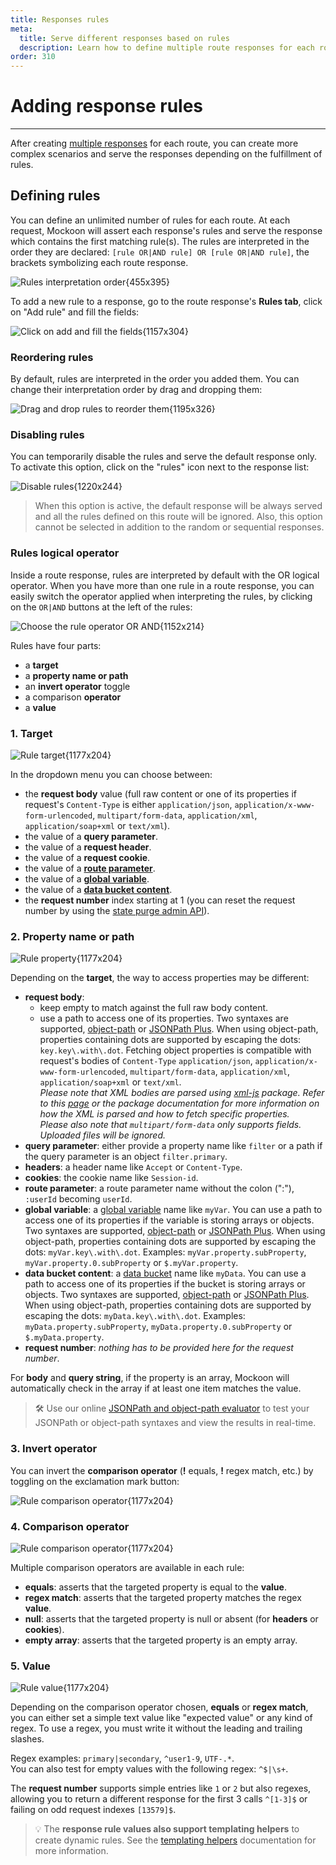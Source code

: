 ```yaml
---
title: Responses rules
meta:
  title: Serve different responses based on rules
  description: Learn how to define multiple route responses for each route and triggered them with rules based on the entering request parameters.
order: 310
---
```


# Adding response rules

---

After creating [multiple responses](docs:route-responses/multiple-responses) for each route, you can create more complex scenarios and serve the responses depending on the fulfillment of rules.

## Defining rules

You can define an unlimited number of rules for each route. At each request, Mockoon will assert each response's rules and serve the response which contains the first matching rule(s). The rules are interpreted in the order they are declared: `[rule OR|AND rule] OR [rule OR|AND rule]`, the brackets symbolizing each route response.

![Rules interpretation order{455x395}](/images/docs/shared/dynamic-rules-schema.png)

To add a new rule to a response, go to the route response's **Rules tab**, click on "Add rule" and fill the fields:

![Click on add and fill the fields{1157x304}](docs-img:add-route-response-rule.png)

### Reordering rules

By default, rules are interpreted in the order you added them. You can change their interpretation order by drag and dropping them:

![Drag and drop rules to reorder them{1195x326}](docs-img:route-response-rule-reorder.png)

### Disabling rules

You can temporarily disable the rules and serve the default response only. To activate this option, click on the "rules" icon next to the response list:

![Disable rules{1220x244}](docs-img:disable-rules.png)

> When this option is active, the default response will be always served and all the rules defined on this route will be ignored. Also, this option cannot be selected in addition to the random or sequential responses.

### Rules logical operator

Inside a route response, rules are interpreted by default with the OR logical operator. When you have more than one rule in a route response, you can easily switch the operator applied when interpreting the rules, by clicking on the `OR|AND` buttons at the left of the rules:

![Choose the rule operator OR AND{1152x214}](docs-img:route-response-rules-operator.png)

Rules have four parts:

- a **target**
- a **property name or path**
- an **invert operator** toggle
- a comparison **operator**
- a **value**

### 1. Target

![Rule target{1177x204}](docs-img:route-response-rules-target.png)

In the dropdown menu you can choose between:

- the **request body** value (full raw content or one of its properties if request's `Content-Type` is either `application/json`, `application/x-www-form-urlencoded`, `multipart/form-data`, `application/xml`, `application/soap+xml` or `text/xml`).
- the value of a **query parameter**.
- the value of a **request header**.
- the value of a **request cookie**.
- the value of a [**route parameter**](docs:api-endpoints/routing#route-parameters).
- the value of a [**global variable**](docs:variables/global-variables).
- the value of a [**data bucket content**](docs:data-buckets/overview).
- the **request number** index starting at 1 (you can reset the request number by using the [state purge admin API](docs:admin-api/server-state)).

### 2. Property name or path

![Rule property{1177x204}](docs-img:route-response-rules-property.png)

Depending on the **target**, the way to access properties may be different:

- **request body**:
  - keep empty to match against the full raw body content.
  - use a path to access one of its properties. Two syntaxes are supported, [object-path](https://www.npmjs.com/package/object-path) or [JSONPath Plus](https://www.npmjs.com/package/jsonpath-plus). When using object-path, properties containing dots are supported by escaping the dots: `key.key\.with\.dot`.
    Fetching object properties is compatible with request's bodies of `Content-Type` `application/json`, `application/x-www-form-urlencoded`, `multipart/form-data`, `application/xml`, `application/soap+xml` or `text/xml`.  
    _Please note that XML bodies are parsed using [xml-js](https://www.npmjs.com/package/xml-js) package. Refer to this [page](docs:response-configuration/xml-support) or the package documentation for more information on how the XML is parsed and how to fetch specific properties._  
    _Please also note that `multipart/form-data` only supports fields. Uploaded files will be ignored._
- **query parameter**: either provide a property name like `filter` or a path if the query parameter is an object `filter.primary`.
- **headers**: a header name like `Accept` or `Content-Type`.
- **cookies**: the cookie name like `Session-id`.
- **route parameter**: a route parameter name without the colon (":"), `:userId` becoming `userId`.
- **global variable**: a [global variable](docs:variables/global-variables) name like `myVar`. You can use a path to access one of its properties if the variable is storing arrays or objects. Two syntaxes are supported, [object-path](https://www.npmjs.com/package/object-path) or [JSONPath Plus](https://www.npmjs.com/package/jsonpath-plus). When using object-path, properties containing dots are supported by escaping the dots: `myVar.key\.with\.dot`. Examples: `myVar.property.subProperty`, `myVar.property.0.subProperty` or `$.myVar.property`.
- **data bucket content**: a [data bucket](docs:data-buckets/overview) name like `myData`. You can use a path to access one of its properties if the bucket is storing arrays or objects. Two syntaxes are supported, [object-path](https://www.npmjs.com/package/object-path) or [JSONPath Plus](https://www.npmjs.com/package/jsonpath-plus). When using object-path, properties containing dots are supported by escaping the dots: `myData.key\.with\.dot`. Examples: `myData.property.subProperty`, `myData.property.0.subProperty` or `$.myData.property`.
- **request number**: _nothing has to be provided here for the request number_.

For **body** and **query string**, if the property is an array, Mockoon will automatically check in the array if at least one item matches the value.

> 🛠️ Use our online [JSONPath and object-path evaluator](/tools/json-object-path-evaluator/) to test your JSONPath or object-path syntaxes and view the results in real-time.

### 3. Invert operator

You can invert the **comparison operator** (**!** equals, **!** regex match, etc.) by toggling on the exclamation mark button:

![Rule comparison operator{1177x204}](docs-img:route-response-rules-invert-operator.png)

### 4. Comparison operator

![Rule comparison operator{1177x204}](docs-img:route-response-rules-comparison-operator.png)

Multiple comparison operators are available in each rule:

- **equals**: asserts that the targeted property is equal to the **value**.
- **regex match**: asserts that the targeted property matches the regex **value**.
- **null**: asserts that the targeted property is null or absent (for **headers** or **cookies**).
- **empty array**: asserts that the targeted property is an empty array.

### 5. Value

![Rule value{1177x204}](docs-img:route-response-rules-value.png)

Depending on the comparison operator chosen, **equals** or **regex match**, you can either set a simple text value like "expected value" or any kind of regex. To use a regex, you must write it without the leading and trailing slashes.

Regex examples:
`primary|secondary`, `^user1-9`, `UTF-.*`.  
You can also test for empty values with the following regex: `^$|\s+`.

The **request number** supports simple entries like `1` or `2` but also regexes, allowing you to return a different response for the first 3 calls `^[1-3]$` or failing on odd request indexes `[13579]$`.

> 💡 The **response rule values also support templating helpers** to create dynamic rules. See the [templating helpers](docs:templating/overview) documentation for more information.
